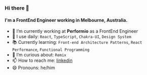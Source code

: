 ### Hi there 👋

#### I'm a FrontEnd Engineer working in Melbourne, Australia.

- 🔭 I’m currently working at **Performio** as a FrontEnd Engineer
- 🔨 I use daily: `React`, `TypeScript`, `Chakra-UI`, `Design System`
- 📚 Currently learning: `Front-end Architecture Patterns`, `React Performance`, `Functional Programming`
- 🤔 I’m curious about: `Remix`
- 📫 How to reach me: [linkedin](https://www.linkedin.com/in/anil-pak/)
- 😄 Pronouns: he/him
